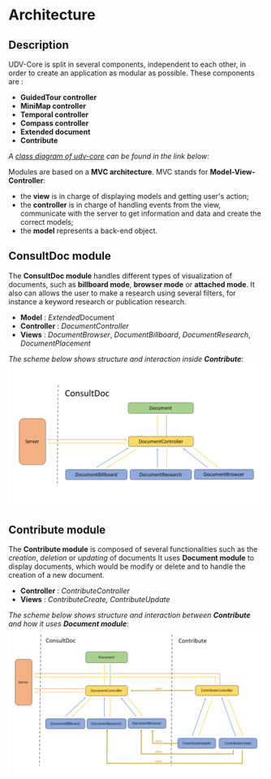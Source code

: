 # Architecture

## Description

UDV-Core is split in several components, independent to each other, in order to create an application as modular as possible.
These components are : 
* **GuidedTour controller**
* **MiniMap controller**
* **Temporal controller**
* **Compass controller**
* **Extended document**
* **Contribute**

*A [class diagram of udv-core](Pictures/UDVcoreClassDiagram.png) can be found in the link below:*

Modules are based on a **MVC architecture**. MVC stands for **Model-View-Controller**:
* the **view** is in charge of displaying models and getting user's action;
* the **controller** is in charge of handling events from the view, communicate with the server to get information and data and create the correct models;
* the **model** represents a back-end object.

## ConsultDoc module

The **ConsultDoc module** handles different types of visualization of documents, such as **billboard mode**, **browser mode** or **attached mode**.
It also can allows the user to make a research using several filters, for instance a keyword research or publication research.

*  __Model__ : *Extended*Document
* __Controller__ : *DocumentController*
*  __Views__ : *DocumentBrowser*, *DocumentBillboard*, *DocumentResearch*, *DocumentPlacement*

*The scheme below shows structure and interaction inside **Contribute***:
![](Pictures/ConsultDocArchitecture.png)

## Contribute module

The **Contribute module** is composed of several functionalities such as the *creation*, *deletion* or *updating* of documents 
It uses **Document module** to display documents, which would be modify or delete and to handle the creation of a new document.

* __Controller__ : *ContributeController*
* __Views__ : *ContributeCreate, ContributeUpdate*

*The scheme below shows structure and interaction between **Contribute** and how it uses **Document module***:
![](Pictures/ContributeArchitecture.png)

